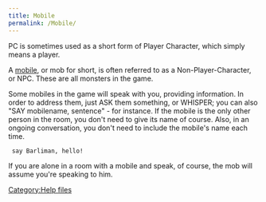 ```yaml
---
title: Mobile
permalink: /Mobile/
---
```


PC is sometimes used as a short form of Player Character, which simply
means a player.

A [mobile](mobile "wikilink"), or mob for short, is often referred to as
a Non-Player-Character, or NPC. These are all monsters in the game.

Some mobiles in the game will speak with you, providing information. In
order to address them, just ASK them something, or WHISPER; you can also
"SAY mobilename, sentence" - for instance. If the mobile is the only
other person in the room, you don't need to give its name of course.
Also, in an ongoing conversation, you don't need to include the mobile's
name each time.

` say Barliman, hello!`

If you are alone in a room with a mobile and speak, of course, the mob
will assume you're speaking to him.

[Category:Help files](Category:Help_files "wikilink")